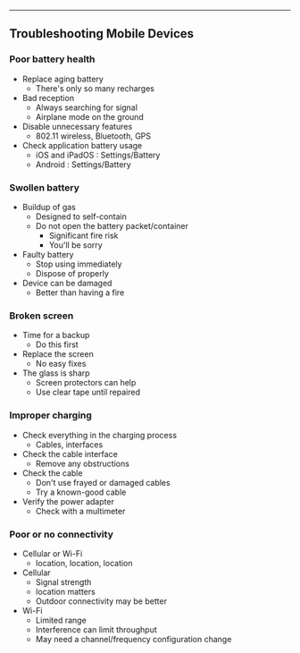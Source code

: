 
---

## Troubleshooting Mobile Devices

### Poor battery health
- Replace aging battery
	- There's only so many recharges
- Bad reception
	- Always searching for signal
	- Airplane mode on the ground
- Disable unnecessary features
	- 802.11 wireless, Bluetooth, GPS
- Check application battery usage
	- iOS and iPadOS : Settings/Battery
	- Android : Settings/Battery

### Swollen battery
- Buildup of gas
	- Designed to self-contain
	- Do not open the battery packet/container
		- Significant fire risk
		- You'll be sorry
- Faulty battery
	- Stop using immediately
	- Dispose of properly
- Device can be damaged
	- Better than having a fire

### Broken screen
- Time for a backup
	- Do this first
- Replace the screen 
	- No easy fixes
- The glass is sharp
	- Screen protectors can help
	- Use clear tape until repaired

### Improper charging
- Check everything in the charging process
	- Cables, interfaces
- Check the cable interface
	- Remove any obstructions
- Check the cable
	- Don't use frayed or damaged cables
	- Try a known-good cable
- Verify the power adapter
	- Check with a multimeter

### Poor or no connectivity
- Cellular or Wi-Fi
	- location, location, location
- Cellular
	- Signal strength
	- location matters
	- Outdoor connectivity may be better
- Wi-Fi
	- Limited range
	- Interference can limit throughput
	- May need a channel/frequency configuration change

